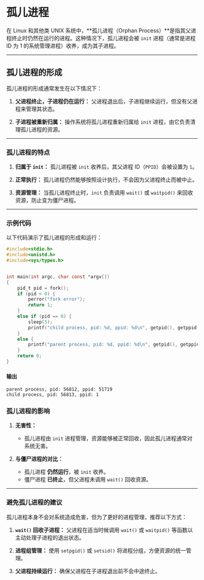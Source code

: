 # 孤儿进程

在 Linux 和其他类 UNIX 系统中，**孤儿进程（Orphan Process）**是指其父进程终止时仍然在运行的进程。这种情况下，孤儿进程会被 `init` 进程（通常是进程 ID 为 1 的系统管理进程）收养，成为其子进程。

---

## **孤儿进程的形成**

孤儿进程的形成通常发生在以下情况下：

1. **父进程终止，子进程仍在运行：**
   父进程退出后，子进程继续运行，但没有父进程来管理其状态。

2. **子进程被重新归属：**
   操作系统将孤儿进程重新归属给 `init` 进程，由它负责清理孤儿进程的资源。

---

### **孤儿进程的特点**

1. **归属于 `init`：**
   孤儿进程被 `init` 收养后，其父进程 ID（`PPID`）会被设置为 `1`。

2. **正常执行：**
   孤儿进程仍然能够按照设计执行，不会因为父进程终止而被中止。

3. **资源管理：**
   当孤儿进程终止时，`init` 负责调用 `wait()` 或 `waitpid()` 来回收资源，防止变为僵尸进程。

---

### **示例代码**

以下代码演示了孤儿进程的形成和运行：

```c
#include<stdio.h>
#include<unistd.h>
#include<sys/types.h>


int main(int argc, char const *argv[])
{
    pid_t pid = fork();
    if (pid < 0) {
        perror("fork error");
        return 1;
    }
    else if (pid == 0) {
        sleep(5);
        printf("child process, pid: %d, ppid: %d\n", getpid(), getppid());
    }
    else {
        printf("parent process, pid: %d, ppid: %d\n", getpid(), getppid());
    }
    return 0;
}

```

#### 输出

```
parent process, pid: 56812, ppid: 51719
child process, pid: 56813, ppid: 1
```


### **孤儿进程的影响**

1. **无害性：**
   - 孤儿进程由 `init` 进程管理，资源能够被正常回收，因此孤儿进程通常对系统无害。

2. **与僵尸进程的对比：**
   - 孤儿进程 **仍然运行**，被 `init` 收养。
   - 僵尸进程 **已终止**，但父进程未调用 `wait()` 回收资源。

---

### **避免孤儿进程的建议**

孤儿进程本身不会对系统造成危害，但为了更好的进程管理，推荐以下方式：

1. **`wait()` 回收子进程：**
   父进程在适当时候调用 `wait()` 或 `waitpid()` 等函数以主动处理子进程的退出状态。

2. **进程组管理：**
   使用 `setpgid()` 或 `setsid()` 将进程分组，方便资源的统一管理。

3. **父进程持续运行：**
   确保父进程在子进程退出前不会中途终止。